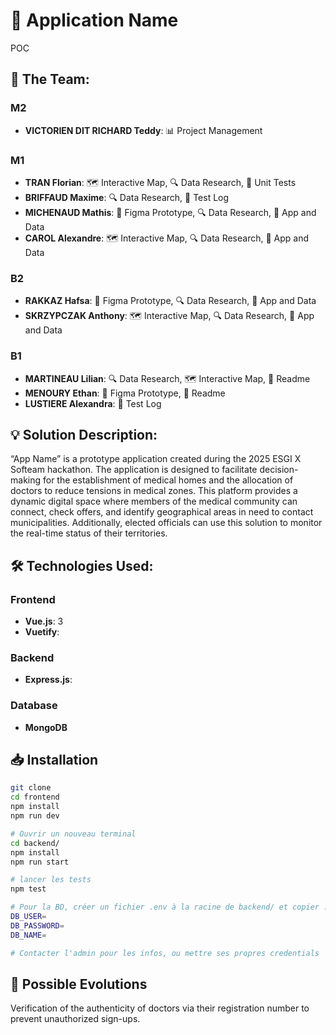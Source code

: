# 🏥 Application Name
POC

## 👥 The Team:

### M2
- **VICTORIEN DIT RICHARD Teddy**: 📊 Project Management

### M1
- **TRAN Florian**: 🗺️ Interactive Map, 🔍 Data Research, 🧪 Unit Tests
- **BRIFFAUD Maxime**: 🔍 Data Research, 📝 Test Log
- **MICHENAUD Mathis**: 🎨 Figma Prototype, 🔍 Data Research, 📱 App and Data
- **CAROL Alexandre**: 🗺️ Interactive Map, 🔍 Data Research, 📱 App and Data

### B2
- **RAKKAZ Hafsa**: 🎨 Figma Prototype, 🔍 Data Research, 📱 App and Data
- **SKRZYPCZAK Anthony**: 🗺️ Interactive Map, 🔍 Data Research, 📱 App and Data

### B1
- **MARTINEAU Lilian**: 🔍 Data Research, 🗺️ Interactive Map, 📄 Readme
- **MENOURY Ethan**: 🎨 Figma Prototype, 📄 Readme
- **LUSTIERE Alexandra**: 📝 Test Log

## 💡 Solution Description:
“App Name” is a prototype application created during the 2025 ESGI X Softeam hackathon. The application is designed to facilitate decision-making for the establishment of medical homes and the allocation of doctors to reduce tensions in medical zones.
This platform provides a dynamic digital space where members of the medical community can connect, check offers, and identify geographical areas in need to contact municipalities. Additionally, elected officials can use this solution to monitor the real-time status of their territories.

## 🛠️ Technologies Used:

### Frontend
- **Vue.js**: 3
- **Vuetify**:

### Backend
- **Express.js**:

### Database
- **MongoDB**

## 📥 Installation

```bash
git clone
cd frontend
npm install
npm run dev

# Ouvrir un nouveau terminal
cd backend/
npm install
npm run start

# lancer les tests
npm test

# Pour la BD, créer un fichier .env à la racine de backend/ et copier :
DB_USER=
DB_PASSWORD=
DB_NAME=

# Contacter l'admin pour les infos, ou mettre ses propres credentials
```

## 🌟 Possible Evolutions

Verification of the authenticity of doctors via their registration number to prevent unauthorized sign-ups.
